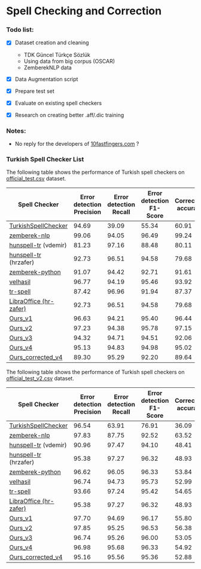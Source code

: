 # Spell Checking and Correction

### Todo list:

- [x] Dataset creation and cleaning  
  - TDK Güncel Türkçe Sözlük
  - Using data from big corpus (OSCAR)
  - ZemberekNLP data
- [x] Data Augmentation script
- [x] Prepare test set
- [x] Evaluate on existing spell checkers
- [x] Research on creating better .aff/.dic training


### Notes:
- No reply for the developers of [10fastfingers.com](https://10fastfingers.com/typing-test/turkish) ?

### Turkish Spell Checker List

The following table shows the performance of Turkish spell checkers on [official_test.csv](evaluation/data/official_test.csv) dataset.


| Spell Checker | Error detection Precision | Error detection Recall | Error detection F1-Score | Correction accuracy |
| --- | --- | --- | --- | --- |
| [TurkishSpellChecker](https://github.com/StarlangSoftware/TurkishSpellChecker-Py)                       | 94.69 | 39.09 | 55.34 | 60.91 |
| [zemberek-nlp](https://github.com/ahmetaa/zemberek-nlp)                                                 | 99.06 | 94.05 | 96.49 | 99.24 |
| [hunspell-tr](https://github.com/vdemir/hunspell-tr)  (vdemir)                                          | 81.23 | 97.16 | 88.48 | 80.11 |
| [hunspell-tr](https://github.com/hrzafer/hunspell-tr) (hrzafer)                                         | 92.73 | 96.51 | 94.58 | 79.68 |
| [zemberek-python](https://github.com/Loodos/zemberek-python)                                            | 91.07 | 94.42 | 92.71 | 91.61 |
| [velhasil](https://github.com/MiniVelhasil/velhasil)                                                    | 96.77 | 94.19 | 95.46 | 93.92 |
| [tr-spell](https://code.google.com/archive/p/tr-spell/)                                                 | 87.42 | 96.96 | 91.94 | 87.37 |
| [LibraOffice (hr-zafer)](https://github.com/LibreOffice/dictionaries/tree/master/tr_TR)                 | 92.73 | 96.51 | 94.58 | 79.68 |
| [Ours_v1]()                                                                                             | 96.63 | 94.21 | 95.40 | 96.44  |
| [Ours_v2]()                                                                                             | 97.23 | 94.38 | 95.78 | 97.15  |
| [Ours_v3]()                                                                                             | 94.32 | 94.71 | 94.51 | 92.06  |
| [Ours_v4]()                                                                                             | 95.13 | 94.83 | 94.98 | 95.02  |
| [Ours_corrected_v4]()                                                                                   | 89.30 | 95.29 | 92.20 | 89.64  |


The following table shows the performance of Turkish spell checkers on [official_test_v2.csv](evaluation/data/official_test_v2.csv) dataset.


| Spell Checker | Error detection Precision | Error detection Recall | Error detection F1-Score | Correction accuracy |
| --- | --- | --- | --- | --- |
| [TurkishSpellChecker](https://github.com/StarlangSoftware/TurkishSpellChecker-Py)                       | 96.54 | 63.91 | 76.91 | 36.09 |
| [zemberek-nlp](https://github.com/ahmetaa/zemberek-nlp)                                                 | 97.83 | 87.75 | 92.52 | 63.52 |
| [hunspell-tr](https://github.com/vdemir/hunspell-tr)  (vdemir)                                          | 90.96 | 97.47 | 94.10 | 48.41 |
| [hunspell-tr](https://github.com/hrzafer/hunspell-tr) (hrzafer)                                         | 95.38 | 97.27 | 96.32 | 48.93 |
| [zemberek-python](https://github.com/Loodos/zemberek-python)                                            | 96.62 | 96.05 | 96.33 | 53.84 |
| [velhasil](https://github.com/MiniVelhasil/velhasil)                                                    | 96.74 | 94.73 | 95.73 | 52.99 |
| [tr-spell](https://code.google.com/archive/p/tr-spell/)                                                 | 93.66 | 97.24 | 95.42 | 54.65 |
| [LibraOffice (hr-zafer)](https://github.com/LibreOffice/dictionaries/tree/master/tr_TR)                 | 95.38 | 97.27 | 96.32 | 48.93 | 
| [Ours_v1]()                                                                                             | 97.70 | 94.69 | 96.17 | 55.80  |
| [Ours_v2]()                                                                                             | 97.85 | 95.25 | 96.53 | 56.38  |
| [Ours_v3]()                                                                                             | 96.74 | 95.26 | 96.00 | 53.05  |
| [Ours_v4]()                                                                                             | 96.98 | 95.68 | 96.33 | 54.92  |
| [Ours_corrected_v4]()                                                                                   | 95.16 | 95.56 | 95.36 | 52.88  |
